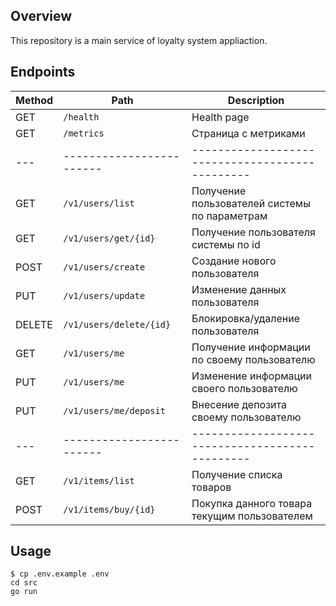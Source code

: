 ## Overview

This repository is a main service of loyalty system appliaction.

## Endpoints

Method | Path                   | Description                                   |                                                                         
---    |------------------------|------------------------------------------------
GET    | `/health`              | Health page                                   |
GET    | `/metrics`             | Страница с метриками                          |
---    |------------------------|-----------------------------------------------|
GET    | `/v1/users/list`       | Получение пользователей системы по параметрам |
GET    | `/v1/users/get/{id}`   | Получение пользователя системы по id          |
POST   | `/v1/users/create`     | Создание нового пользователя                  |
PUT    | `/v1/users/update`     | Изменение данных пользователя                 |
DELETE | `/v1/users/delete/{id}`| Блокировка/удаление пользователя              |
GET    | `/v1/users/me`         | Получение информации по своему пользователю   |
PUT    | `/v1/users/me`         | Изменение информации своего пользователю      |
PUT    | `/v1/users/me/deposit` | Внесение депозита своему пользователю         |
---    |------------------------|-----------------------------------------------|
GET    | `/v1/items/list`       | Получение списка товаров                      |
POST   | `/v1/items/buy/{id}`   | Покупка данного товара текущим пользователем  |

## Usage

```shell
$ cp .env.example .env
cd src
go run
```
